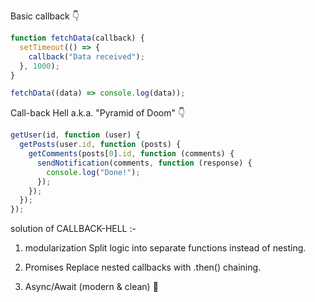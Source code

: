 Basic callback 👇

```js
function fetchData(callback) {
  setTimeout(() => {
    callback("Data received");
  }, 1000);
}

fetchData((data) => console.log(data));
```

Call-back Hell a.k.a. "Pyramid of Doom" 👇

```js
getUser(id, function (user) {
  getPosts(user.id, function (posts) {
    getComments(posts[0].id, function (comments) {
      sendNotification(comments, function (response) {
        console.log("Done!");
      });
    });
  });
});
```

solution of CALLBACK-HELL :-

1. modularization
   Split logic into separate functions instead of nesting.

2. Promises
   Replace nested callbacks with .then() chaining.

3. Async/Await (modern & clean) 💫
    
